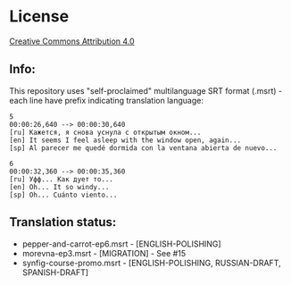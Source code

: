 License
=======

[Creative Commons Attribution 4.0](https://creativecommons.org/licenses/by/4.0/)

## Info:

This repository uses "self-proclaimed" multilanguage SRT format (.msrt) - each line have prefix indicating translation language:

```
5
00:00:26,640 --> 00:00:30,640
[ru] Кажется, я снова уснула с открытым окном...
[en] It seems I feel asleep with the window open, again...
[sp] Al parecer me quedé dormida con la ventana abierta de nuevo...

6
00:00:32,360 --> 00:00:35,360
[ru] Уфф... Как дует то...
[en] Oh... It so windy...
[sp] Oh... Cuánto viento...
```

## Translation status:

* pepper-and-carrot-ep6.msrt - [ENGLISH-POLISHING]
* morevna-ep3.msrt - [MIGRATION] - See #15
* synfig-course-promo.msrt - [ENGLISH-POLISHING, RUSSIAN-DRAFT, SPANISH-DRAFT]

